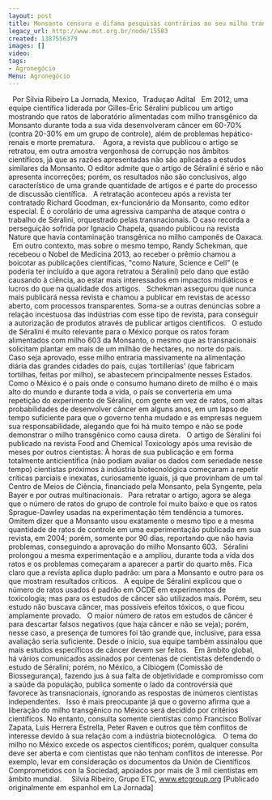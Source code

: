 ```yaml
---
layout: post
title: Monsanto censura e difama pesquisas contrárias ao seu milho transgênico
legacy_url: http://www.mst.org.br/node/15583
created: 1387556379
images: []
video: 
tags:
- Agronegócio
Menu: Agronegócio
---
```



 
Por Silvia Ribeiro
La Jornada, Mexico,  Traduçao Adital
 
Em 2012, uma equipe científica liderada por Gilles-Éric Séralini publicou um artigo mostrando que ratos de laboratório alimentadas com milho transgênico da Monsanto durante toda a sua vida desenvolveram câncer em 60-70% (contra 20-30% em um grupo de controle), além de problemas hepático-renais e morte prematura. 
 
Agora, a revista que publicou o artigo se retratou, em outra amostra vergonhosa de corrupção nos âmbitos científicos, já que as razões apresentadas não são aplicadas a estudos similares da Monsanto. O editor admite que o artigo de Séralini é sério e não apresenta incorreções; porém, os resultados não são conclusivos, algo característico de uma grande quantidade de artigos e é parte do processo de discussão científica.
 
A retratação aconteceu após a revista ter contratado Richard Goodman, ex-funcionário da Monsanto, como editor especial. É o corolário de uma agressiva campanha de ataque contra o trabalho de Séralini, orquestrado pelas transnacionais. O caso recorda a perseguição sofrida por Ignacio Chapela, quando publicou na revista Nature que havia contaminação transgênica no milho camponês de Oaxaca.
 
Em outro contexto, mas sobre o mesmo tempo, Randy Schekman, que recebeou o Nobel de Medicina 2013, ao receber o prêmio chamou a boicotar as publicações científicas, "como Nature, Science e Cell” (e poderia ter incluído a que agora retratou a Séralini) pelo dano que estão causando à ciência, ao estar mais interessados em impactos midiáticos e lucros do que na qualidade dos artigos.
 
Schekman assegurou que nunca mais publicará nessa revista e chamou a publicar em revistas de acesso aberto, com processos transparentes. Soma-se a outras denúncias sobre a relação incestuosa das indústrias com esse tipo de revista, para conseguir a autorização de produtos através de publicar artigos científicos.
 
O estudo de Séralini é muito relevante para o México porque os ratos foram alimentados com milho 603 da Monsanto, o mesmo que as transnacionais solicitam plantar em mais de um milhão de hectares, no norte do país.
 
Caso seja aprovado, esse milho entraria massivamente na alimentação diária das grandes cidades do país, cujas ‘tortillerías’ (que fabricam tortilhas, feitas por milho), se abastecem principalmente nesses Estados.
 
Como o México é o país onde o consumo humano direto de milho é o mais alto do mundo e durante toda a vida, o país se converteria em uma repetição do experimento de Séralini, com gente em vez de ratos, com altas probabilidades de desenvolver câncer em alguns anos, em um lapso de tempo suficiente para que o governo tenha mudado e as empresas neguem sua responsabilidade, alegando que foi há muito tempo e não se pode demonstrar o milho transgênico como causa direta.
 
O artigo de Séralini foi publicado na revista Food and Chemical Toxicology após uma revisão de meses por outros cientistas. À horas de sua publicação e em forma totalmente anticientífica (não podiam avaliar os dados com seriedade nesse tempo) cientistas próximos à indústria biotecnológica começaram a repetir críticas parciais e inexatas, curiosamente iguais, já que provinham de um tal Centro de Meios de Ciência, financiado pela Monsanto, pela Syngente, pela Bayer e por outras multinacionais.
 
Para retratar o artigo, agora se alega que o número de ratos do grupo de controle foi muito baixo e que os ratos Sprague-Dawley usadas na experimentação têm tendência a tumores. Omitem dizer que a Monsanto usou exatamente o mesmo tipo e a mesma quantidade de ratos de controle em uma experimentação publicada em sua revista, em 2004; porém, somente por 90 dias, reportando que não havia problemas, conseguindo a aprovação do milho Monsanto 603.
 
Séralini prolongou a mesma experimentação e a ampliou, durante toda a vida dos ratos e os problemas começaram a aparecer a partir do quarto mês. Fica claro que a revista aplica duplo padrão: um para a Monsanto e outro para os que mostram resultados críticos.
 
A equipe de Séralini explicou que o número de ratos usados é padrão em OCDE em experimentos de toxicologia; mas para os estudos de câncer são utilizados mais. Porém, seu estudo não buscava câncer, mas possíveis efeitos tóxicos, o que ficou amplamente provado.
 
O maior número de ratos em estudos de câncer é para descartar falsos negativos (que haja câncer e não se veja); porém, nesse caso, a presença de tumores foi tão grande que, inclusive, para essa avaliação seria suficiente. Desde o início, sua equipe também assinalou que mais estudos específicos de câncer devem ser feitos.
 
Em âmbito global, há vários comunicados assinados por centenas de cientistas defendendo o estudo de Séralini; porém, no México, a Cibiogem (Comissão de Biossegurança), fazendo jus à sua falta de objetividade e compromisso com a saúde da população, publica somente o lado da controvérsia que favorece às transnacionais, ignorando as respostas de inúmeros cientistas independentes.
 
Isso é mais preocupante já que o governo afirma que a liberação do milho transgênico no México será decidido por critérios científicos. No entanto, consulta somente cientistas como Francisco Bolívar Zapata, Luis Herrera Estrella, Peter Raven e outros que têm conflitos de interesse devido à sua relação com a indústria biotecnológica.
 
O tema do milho no México excede os aspectos científicos; porém, qualquer consulta deve ser aberta e com cientistas que não tenham conflitos de interesse. Por exemplo, levar em consideração os documentos da Unión de Científicos Comprometidos con la Sociedad, apoiados por mais de 3 mil cientistas em âmbito mundial.
 
 
Silvia Ribeiro, Grupo ETC, www.etcgroup.org
[Publicado originalmente em espanhol em La Jornada]
